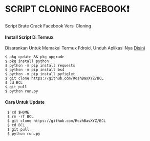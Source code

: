 # SCRIPT CLONING FACEBOOK❗
Script Brute Crack Facebook Versi Cloning

#### Install Script Di Termux
 Disarankan Untuk Memakai Termux Fdroid, Unduh Aplikasi Nya [Disini](https://f-droid.org/repo/com.termux_118.apk)
 ```
 $ pkg update && pkg upgrade
 $ pkg install python
 $ python -m pip install requests
 $ python -m pip install bs4
 $ python -m pip install pyfiglet
 $ git clone https://github.com/RozhBasXYZ/BCL
 $ cd BCL
 $ git pull
 $ python run.py
 ```
#### Cara Untuk Update
 ```
  $ cd $HOME
  $ rm -rf BCL
  $ git clone https://github.com/RozhBasXYZ/BCL
  $ cd BCL
  $ git pull
  $ python run.py

